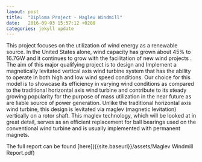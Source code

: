 ```yaml
---
layout: post
title:  "Diploma Project - Maglev Windmill"
date:   2016-09-03 15:57:12 +0200
categories: jekyll update
---
```

This project focuses on the utilization of wind energy as a renewable
source. In the United States alone, wind capacity has grown about 45% to
16.7GW and it continues to grow with the facilitation of new wind projects .
The aim of this major qualifying project is to design and Implement a
magnetically levitated vertical axis wind turbine system that has the ability
to operate in both high and low wind speed conditions. Our choice for this
model is to showcase its efficiency in varying wind conditions as
compared to the traditional horizontal axis wind turbine and contribute
to its steady growing popularity for the purpose of mass utilization in the
near future as are liable source of power generation. Unlike the traditional
horizontal axis wind turbine, this design is levitated via maglev
(magnetic levitation) vertically on a rotor shaft. This maglev
technology, which will be looked at in great detail, serves as an
efficient replacement for ball bearings used on the conventional wind
turbine and is usually implemented with permanent magnets.

The full report can be found [here]({{site.baseurl}}/assets/Maglev Windmill Report.pdf)

[jekyll-docs]: https://jekyllrb.com/docs/home
[jekyll-gh]:   https://github.com/jekyll/jekyll
[jekyll-talk]: https://talk.jekyllrb.com/
